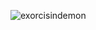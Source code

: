 ![exorcisindemon](https://github.com/exorcisindemon/exorcisindemon/assets/142449382/7bb9e919-33e8-4945-bf64-e208ae5c68a2)

